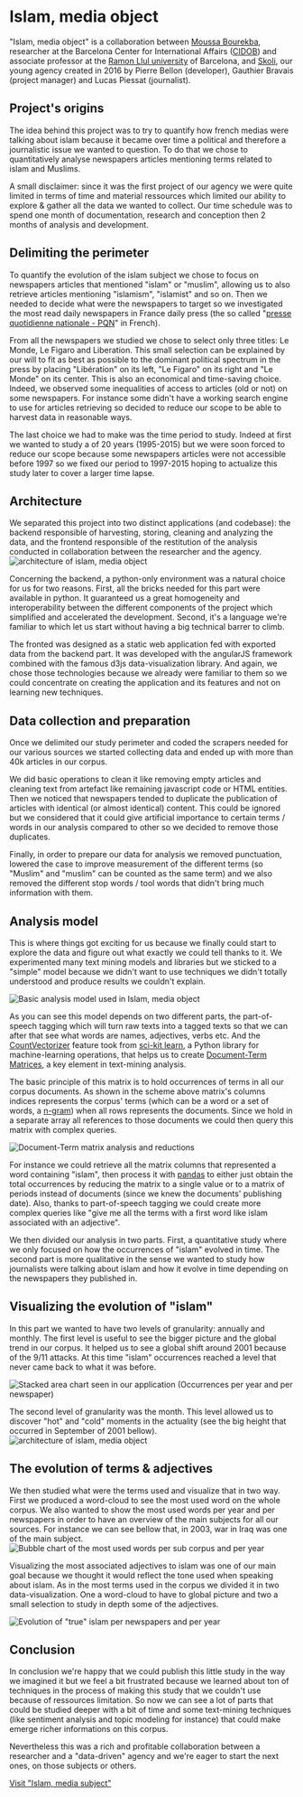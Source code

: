 # Islam, media object

"Islam, media object" is a collaboration between [Moussa Bourekba][moussa], researcher at the Barcelona Center for International Affairs ([CIDOB][cidob]) and associate professor at the [Ramon Llul university][url] of Barcelona, and [Skoli][skoli], our young agency created in 2016 by Pierre Bellon (developer), Gauthier Bravais (project manager) and Lucas Piessat (journalist).

## Project's origins

The idea behind this project was to try to quantify how french medias were talking about islam because it became over time a political and therefore a journalistic issue we wanted to question. To do that we chose to quantitatively analyse newspapers articles mentioning terms related to islam and Muslims.

A small disclaimer: since it was the first project of our agency we were quite limited in terms of time and material ressources which limited our ability to explore & gather all the data we wanted to collect. Our time schedule was to spend one month of documentation, research and conception then 2 months of analysis and development.

## Delimiting the perimeter

To quantify the evolution of the islam subject we chose to focus on newspapers articles that mentioned "islam" or "muslim", allowing us to also retrieve articles mentioning "islamism", "islamist" and so on. Then we needed to decide what were the newspapers to target so we investigated the most read daily newspapers in France daily press (the so called "[presse quotidienne nationale - PQN][pqn]" in French).

From all the newspapers we studied we chose to select only three titles: Le Monde, Le Figaro and Liberation. This small selection can be explained by our will to fit as best as possible to the dominant political spectrum in the press by placing "Libération" on its left, "Le Figaro" on its right and "Le Monde" on its center. This is also an economical and time-saving choice. Indeed, we observed some inequalities of access to articles (old or not) on some newspapers. For instance some didn't have a working search engine to use for articles retrieving so decided to reduce our scope to be able to harvest data in reasonable ways.

The last choice we had to make was the time period to study. Indeed at first we wanted to study a of 20 years (1995-2015) but we were soon forced to reduce our scope because some newspapers articles were not accessible before 1997 so we fixed our period to 1997-2015 hoping to actualize this study later to cover a larger time lapse.

## Architecture

We separated this project into two distinct applications (and codebase): the backend responsible of harvesting, storing, cleaning and analyzing the data, and the frontend responsible of the restitution of the analysis conducted in collaboration between the researcher and the agency.
![architecture of islam, media object](architecture.png)

Concerning the backend, a python-only environment was a natural choice for us for two reasons. First, all the bricks needed for this part were available in python. It guaranteed us a great homogeneity and interoperability between the different components of the project which simplified and accelerated the development. Second, it's a language we're familiar to which let us start without having a big technical barrer to climb.

The fronted was designed as a static web application fed with exported data from the backend part. It was developed with the angularJS framework combined with the famous d3js data-visualization library. And again, we chose those technologies because we already were familiar to them so we could concentrate on creating the application and its features and not on learning new techniques.

## Data collection and preparation
Once we delimited our study perimeter and coded the scrapers needed for our various sources we started collecting data and ended up with more than 40k articles in our corpus.

We did basic operations to clean it like removing empty articles and cleaning text from artefact like remaining javascript code or HTML entities. Then we noticed that newspapers tended to duplicate the publication of articles with identical (or almost identical) content. This could be ignored but we considered that it could give artificial importance to certain terms / words in our analysis compared to other so we decided to remove those duplicates.

Finally, in order to prepare our data for analysis we removed punctuation, lowered the case to improve measurement of the different terms (so "Muslim" and "muslim" can be counted as the same term) and we also removed the different stop words / tool words that didn't bring much information with them.

## Analysis model
This is where things got exciting for us because we finally could start to explore the data and figure out what exactly we could tell thanks to it. We experimented many text mining models and libraries but we sticked to a "simple" model because we didn't want to use techniques we didn't totally understood and produce results we couldn't explain.

![Basic analysis model used in Islam, media object](analysis-model.png)

As you can see this model depends on two different parts, the part-of-speech tagging which will turn raw texts into a tagged texts so that we can after that see what words are names, adjectives, verbs etc. And the [CountVectorizer][countvectorizer] feature took from [sci-kit learn][sklearn], a Python library for machine-learning operations, that helps us to create [Document-Term Matrices][dtm], a key element in text-mining analysis.

The basic principle of this matrix is to hold occurrences of terms in all our corpus documents. As shown in the scheme above matrix's columns indices represents the corpus' terms (which can be a word or a set of words, a [n-gram][ngram]) when all rows represents the documents. Since we hold in a separate array all references to those documents we could then query this matrix with complex queries.  

![Document-Term matrix analysis and reductions](dtm-analysis.png)

For instance we could retrieve all the matrix columns that represented a word containing "islam", then process it with [pandas][pandas] to either just obtain the total occurrences by reducing the matrix to a single value or to a matrix of periods instead of documents (since we knew the documents' publishing date). Also, thanks to part-of-speech tagging we could create more complex queries like "give me all the terms with a first word like islam associated with an adjective".

We then divided our analysis in two parts. First, a quantitative study where we only focused on how the occurrences of "islam" evolved in time. The second part is more qualitative in the sense we wanted to study how journalists were talking about islam and how it evolve in time depending on the newspapers they published in.

## Visualizing the evolution of "islam"
In this part we wanted to have two levels of granularity: annually and monthly. The first level is useful to see the bigger picture and the global trend in our corpus. It helped us to see a global shift around 2001 because of the 9/11 attacks. At this time "islam" occurrences reached a level that never came back to what it was before.

![Stacked area chart seen in our application (Occurrences per year and per newspaper)](occurrences-per-year.png)

The second level of granularity was the month. This level allowed us to discover "hot" and "cold" moments in the actuality (see the big height that occurred in September of 2001 bellow).
![architecture of islam, media object](occurrences-per-month.png)


## The evolution of terms & adjectives

We then studied what were the terms used and visualize that in two way. First we produced a word-cloud to see the most used word on the whole corpus. We also wanted to show the most used words per year and per newspapers in order to have an overview of the main subjects for all our sources. For instance we can see bellow that, in 2003, war in Iraq was one of the main subject.
![Bubble chart of the most used words per sub corpus and per year](words-per-year.png)

Visualizing the most associated adjectives to islam was one of our main goal because we thought it would reflect the tone used when speaking about islam. As in the most terms used in the corpus we divided it in two data-visualization. One a word-cloud to have to global picture and two a small selection to study in depth some of the adjectives.

![Evolution of "true" islam per newspapers and per year](adjectives-per-year.png)


## Conclusion
In conclusion we're happy that we could publish this little study in the way we imagined it but we feel a bit frustrated because we learned about ton of techniques in the process of making this study that we couldn't use because of ressources limitation. So now we can see a lot of parts that could be studied deeper with a bit of time and some text-mining techniques (like sentiment analysis and topic modeling for instance) that could make emerge richer informations on this corpus.

Nevertheless this was a rich and profitable collaboration between a researcher and a "data-driven" agency and we're eager to start the next ones, on those subjects or others.

[Visit "Islam, media subject"][iom]

[moussa]:http://www.cidob.org/en/experts/moussa_bourekba/(language)/eng-US
[cidob]:http://www.cidob.org/en/
[url]:http://www.url.edu/en
[skoli]:http://skoli.fr
[sklearn]:http://scikit-learn.org/stable/index.html
[dtm]: https://en.wikipedia.org/wiki/Document-term_matrix
[skoli]:http://skoli.fr
[ngram]:https://en.wikipedia.org/wiki/N-gram
[pandas]:http://pandas.pydata.org/
[countvectorizer]:http://scikit-learn.org/stable/modules/generated/sklearn.feature_extraction.text.CountVectorizer.html
[pqn]:https://en.wikipedia.org/wiki/Presse_quotidienne_nationale_fran%C3%A7aise
[iom]:http://en.islam-objet-mediatique.fr/
